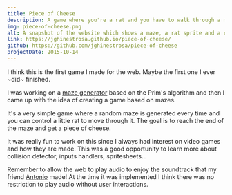 ```yaml
---
title: Piece of Cheese
description: A game where you're a rat and you have to walk through a maze to get some cheese
img: piece-of-cheese.png
alt: A snapshot of the website which shows a maze, a rat sprite and a cheese sprite at the end of the maze
link: https://jghinestrosa.github.io/piece-of-cheese/
github: https://github.com/jghinestrosa/piece-of-cheese
projectDate: 2015-10-14
---
```


I think this is the first game I made for the web. Maybe the first one I ever ~did~ finished.

I was working on a [maze generator](https://github.com/jghinestrosa/maze-generator) based on the Prim's algorithm and then I came up with the idea of creating a game based on mazes.

It's a very simple game where a random maze is generated every time and you can control a little rat to move through it. The goal is to reach the end of the maze and get a piece of cheese.

It was really fun to work on this since I always had interest on video games and how they are made. This was a good opportunity to learn more about collision detector, inputs handlers, spritesheets...

Remember to allow the web to play audio to enjoy the soundtrack that my friend [Antonio](https://antoniovm.com/) made! At the time it was implemented I think there was no restriction to play audio without user interactions.